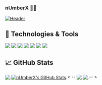 ### nUmberX 🤟🔥
[![Header](https://icons.iconarchive.com/icons/papirus-team/papirus-apps/512/python-icon.png "Header")]('https://upload.wikimedia.org/wikipedia/commons/thumb/c/c3/Python-logo-notext.svg/1200px-Python-logo-notext.svg.png)
## 🔧 Technologies & Tools
![](https://img.shields.io/badge/OS-Linux-informational?style=flat&logo=linux&logoColor=white&color=2bbc8a)
![](https://img.shields.io/badge/Code-Python-informational?style=flat&logo=python&logoColor=white&color=2bbc8a)
![](https://img.shields.io/badge/Shell-Bash-informational?style=flat&logo=gnu-bash&logoColor=white&color=2bbc8a)
![](https://img.shields.io/badge/Tools-Docker-informational?style=flat&logo=docker&logoColor=white&color=2bbc8a)
![](https://img.shields.io/badge/Tools-Kubernetes-informational?style=flat&logo=kubernetes&logoColor=white&color=2bbc8a)
![](https://img.shields.io/badge/Tools-Red_Hat_OpenShift-informational?style=flat&logo=red-hat-open-shift&logoColor=white&color=2bbc8a)
![](https://img.shields.io/badge/Cloud-Digital_Ocean-informational?style=flat&logo=digitalocean&logoColor=white&color=2bbc8a)

## &#x1f4c8; GitHub Stats

<a href="https://github.com/sirwilliamwallace/sirwilliamwallace">
  <img align="center" src="https://github-readme-stats.vercel.app/api/top-langs/?username=sirwilliamwallace&hide=java,html,tex&title_color=ffffff&text_color=c9cacc&icon_color=2bbc8a&bg_color=1d1f21&langs_count=3" />
</a>
<a href="https://github.com/sirwilliamwallace/sirwilliamwallace">
  <img align="center" src="https://github-readme-stats.vercel.app/api?username=sirwilliamwallace&show_icons=true&line_height=27&count_private=true&title_color=ffffff&text_color=c9cacc&icon_color=2bbc8a&bg_color=1d1f21" alt="nUmberX's GitHub Stats" />
</a>
< -- 
<a href="https://github.com/MartinHeinz/python-project-blueprint">
  <img align="center" src="https://github-readme-stats.vercel.app/api/pin/?username=MartinHeinz&repo=python-project-blueprint&title_color=ffffff&text_color=c9cacc&icon_color=2bbc8a&bg_color=1d1f21" />
</a>
<a href="https://github.com/MartinHeinz/go-project-blueprint">
  <img align="center" src="https://github-readme-stats.vercel.app/api/pin/?username=MartinHeinz&repo=go-project-blueprint&title_color=ffffff&text_color=c9cacc&icon_color=2bbc8a&bg_color=1d1f21" />
</a>    
-- >
<!-- links to social media icons -->

<!-- icons with padding -->

[2.1]: http://i.imgur.com/0o48UoR.png (github icon with padding)

<!-- icons without padding -->
[2.2]: http://i.imgur.com/9I6NRUm.png (github icon without padding)

<!-- links to your social media accounts -->

[2]: https://github.com/sirwilliamwallace
